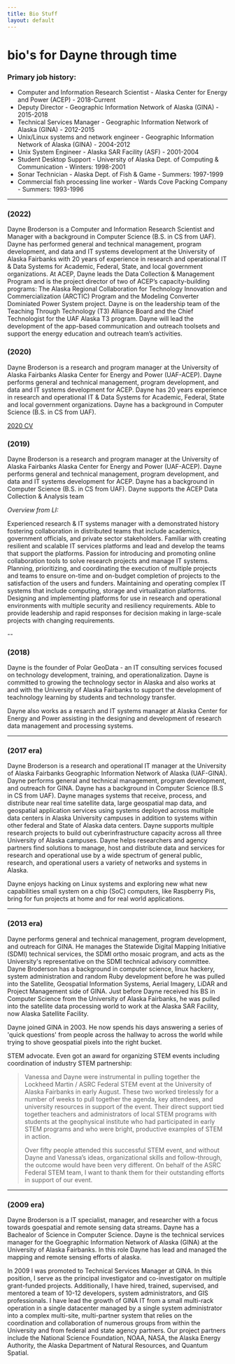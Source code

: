 ```yaml
---
title: Bio Stuff
layout: default
---
```


# bio's for Dayne through time

### Primary job history:

* Computer and Information Research Scientist - Alaska Center for Energy and Power (ACEP) - 2018-Current
* Deputy Director - Geographic Information Network of Alaska (GINA) - 2015-2018
* Technical Services Manager - Geographic Information Network of Alaska (GINA) - 2012-2015
* Unix/Linux systems and network engineer - Geographic Information Network of Alaska (GINA) - 2004-2012     
* Unix System Engineer - Alaska SAR Facility (ASF) - 2001-2004
* Student Desktop Support - University of Alaska Dept. of Computing &
  Communication - Winters: 1998-2001
* Sonar Technician - Alaska Dept. of Fish & Game - Summers: 1997-1999
* Commercial fish processing line worker - Wards Cove Packing Company - Summers: 1993-1996

--- 

### (2022)

Dayne Broderson is a Computer and Information Research Scientist and Manager with a background in Computer Science (B.S. in CS from UAF). Dayne has performed general and technical management, program development, and data and IT systems development at the University of Alaska Fairbanks with 20 years of experience in research and operational IT & Data Systems for Academic, Federal, State, and local government organizations. At ACEP, Dayne leads the Data Collection & Management Program and is the project director of two of ACEP’s capacity-building programs: The Alaska Regional Collaboration for Technology Innovation and Commercialization (ARCTIC)  Program and the Modeling Converter Dominiated Power System project. Dayne is on the leadership team of the Teaching Through Technology (T3) Alliance Board and the Chief Technologist for the UAF Alaska T3 program. Dayne will lead the development of the app-based communication and outreach toolsets and support the energy education and outreach team’s activities. 

### (2020)

Dayne Broderson is a research and program manager at the University of Alaska Fairbanks Alaska Center for Energy and Power (UAF-ACEP). Dayne performs general and technical management, program development, and data and IT systems development for ACEP. Dayne has 20 years experience in research and operational IT & Data Systems for Academic, Federal, State and local government organizations. Dayne has a background in Computer Science (B.S. in CS from UAF). 

[2020 CV](./CV-Dayne_Broderson-2020_DOD_1_pager.pdf)

### (2019)

Dayne Broderson is a research and program manager at the University of Alaska
Fairbanks Alaska Center for Energy and Power (UAF-ACEP). Dayne performs general
and technical management, program development, and data and IT systems
development for ACEP.  Dayne has a background in Computer Science (B.S. in CS
from UAF). Dayne supports the ACEP Data Collection & Analysis team 

_Overview from LI:_

Experienced research & IT systems manager with a demonstrated history fostering collaboration in distributed teams that include academics, government officials, and private sector stakeholders. Familiar with creating resilient and scalable IT services platforms and lead and develop the teams that support the platforms. Passion for introducing and promoting online collaboration tools to solve research projects and manage IT systems. Planning, prioritizing, and coordinating the execution of multiple projects and teams to ensure on-time and on-budget completion of projects to the satisfaction of the users and funders. Maintaining and operating complex IT systems that include computing, storage and virtualization platforms. Designing and implementing platforms for use in research and operational environments with multiple security and resiliency requirements. Able to provide leadership and rapid responses for decision making in large-scale projects with changing requirements. 

--

### (2018)

Dayne is the founder of Polar GeoData - an IT consulting services focused on technology development, training, and operationalization.  Dayne is committed to growing the technology sector in Alaska and also works at and with the University of Alaska Fairbanks to support the development of teachnology learning by students and technology transfer.  

Dayne also works as a resarch and IT systems manager at Alaska Center for Energy and Power assisting in the designing and development of research data management and processing systems.

---

### (2017 era)

Dayne Broderson is a research and operational IT manager at the University of Alaska Fairbanks Geographic Information Network of Alaska (UAF-GINA).  Dayne performs general and technical management, program development, and outreach for GINA. Dayne has a background in Computer Science (B.S in CS from UAF). Dayne manages systems that receive, process, and distribute near real time satellite data, large geospatial map data, and geospatial application services using systems deployed across multiple data centers in Alaska University campuses in addition to systems within other federal and State of Alaska data centers. Dayne supports multiple research projects to build out cyberinfrastructure capacity across all three University of Alaska campuses. Dayne helps researchers and agency partners find solutions to manage, host and distribute data and services for research and operational use by a wide spectrum of general public, research, and operational users a variety of networks and systems in Alaska.

Dayne enjoys hacking on Linux systems and exploring new what new capabilities small system on a chip (SoC) computers, like Raspberry Pis, bring for fun projects at home and for real world applications.

--- 
### (2013 era)

Dayne performs general and technical management, program development, and outreach for GINA.  He manages the Statewide Digital Mapping Initiative (SDMI) technical services, the SDMI ortho mosaic program, and acts as the University's representative on the SDMI technical advisory committee.  Dayne Broderson has a background in computer science, linux hackery, system administration and random Ruby development before he was pulled into the Satellite, Geospatial Information Systems, Aerial Imagery, LiDAR and Project Management side of GINA. Just before Dayne received his BS in Computer Science from the University of Alaska Fairbanks, he was pulled into the satellite data processing world to work at the Alaska SAR Facility, now Alaska Satellite Facility. 

Dayne joined GINA in 2003. He now spends his days answering a series of 'quick questions' from people across the hallway to across the world while trying to shove geospatial pixels into the right bucket.

STEM advocate. Even got an award for organizing STEM events including
coordination of industry STEM partnership:

> Vanessa and Dayne were instrumental in pulling together the Lockheed Martin / ASRC Federal STEM event at the University of Alaska Fairbanks in early August.  These two worked tirelessly for a number of weeks to pull together the agenda, key attendees, and university resources in support of the event.  Their direct support tied together teachers and administrators of local STEM programs with students at the geophysical institute who had participated in early STEM programs and who were bright, productive examples of STEM in action.
>
> Over fifty people attended this successful STEM event, and without Dayne and Vanessa’s ideas, organizational skills and follow-through, the outcome would have been very different.  On behalf of the ASRC Federal STEM team, I want to thank them for their outstanding efforts in support of our event.

---
### (2009 era)

Dayne Broderson is a IT specialist, manager, and researcher with a focus towards goespatial and remote sensing data streams. Dayne has a Bachealor of Science in Computer Science.  Dayne is the technical services manager for the Goegraphic Information Network of Alaska (GINA) at the University of Alaska Fairbanks.  In this role Dayne has lead and managed the mapping and remote sensing efforts of alaska.

In 2009 I was promoted to Technical Services Manager at GINA.  In this position, I serve as the principal investigator and co-investigator on multiple grant-funded projects.   Additionally, I have hired, trained, supervised, and mentored a team of 10-12 developers, system administrators, and GIS professionals.  I have lead the growth of GINA IT from a small multi-rack operation in a single datacenter managed by a single system administrator into a complex multi-site, multi-partner system that relies on the coordination and collaboration of numerous groups from within the University and from federal and state agency partners.  Our project partners include the National Science Foundation, NOAA, NASA, the Alaska Energy Authority, the Alaska Department of Natural Resources, and Quantum Spatial.
